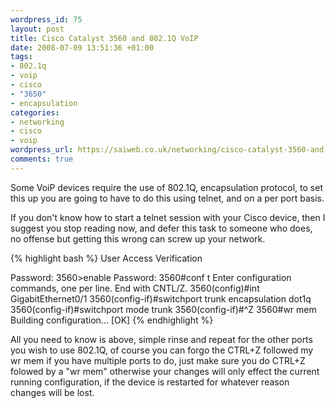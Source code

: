 ```yaml
--- 
wordpress_id: 75
layout: post
title: Cisco Catalyst 3560 and 802.1Q VoIP
date: 2008-07-09 13:51:36 +01:00
tags: 
- 802.1q
- voip
- cisco
- "3650"
- encapsulation
categories: 
- networking
- cisco
- voip
wordpress_url: https://saiweb.co.uk/networking/cisco-catalyst-3560-and-8021q-voip
comments: true
---
```

Some VoiP devices require the use of 802.1Q, encapsulation protocol, to set this up you are going to have to do this using telnet, and on a per port basis.

If you don't know how to start a telnet session with your Cisco device, then I suggest you stop reading now, and defer this task to someone who does, no offense but getting this wrong can screw up your network.

{% highlight bash %}
User Access Verification

Password:
3560>enable
Password:
3560#conf t
Enter configuration commands, one per line.  End with CNTL/Z.
3560(config)#int GigabitEthernet0/1
3560(config-if)#switchport trunk encapsulation dot1q
3560(config-if)#switchport mode trunk
3560(config-if)#^Z
3560#wr mem
Building configuration...
[OK]
{% endhighlight %}

All you need to know is above, simple rinse and repeat for the other ports you wish to use 802.1Q, of course you can forgo the CTRL+Z followed my wr mem if you have multiple ports to do, just make sure you do CTRL+Z folowed by a "wr mem" otherwise your changes will only effect the current running configuration, if the device is restarted for whatever reason changes will be lost.
